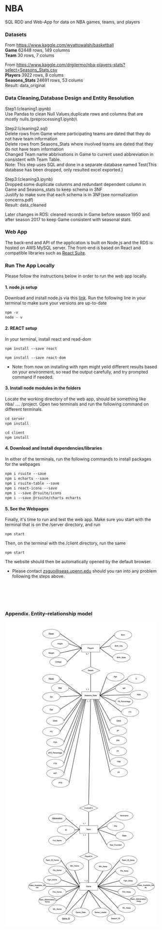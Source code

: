 # NBA
SQL RDD and Web-App for data on NBA games, teams, and players 

### Datasets
From https://www.kaggle.com/wyattowalsh/basketball \
**Game** 62448 rows, 149 columns \
**Team** 30 rows, 7 colums 

From https://www.kaggle.com/drgilermo/nba-players-stats?select=Seasons_Stats.csv \
**Players** 3922 rows, 8 colums \
**Seasons_Stats** 24691 rows, 53 colums\
Result: data_original 

### Data Cleaning,Database Design and Entity Resolution
Step1:(cleaning1.ipynb)\
Use Pandas to clean Null Values,duplicate rows and columns that are mostly nulls.(preprocessing1.ipynb)\

Step2:(cleaning2.sql)\
Delete rows from Game where participating teams are dated that they do not have team information\
Delete rows from Seasons_Stats where involved teams are dated that they do not have team information\
Changed Team name abbrivations in Game to current used abbreviation in consistent with Team Table.\
Note: This step uses SQL and done in a separate database named Test(This database has been dropped, only resulted excel exported.)

Step3:(cleaning3.ipynb)\
Dropped some duplicate columns and redundant dependent column in Game and Seasons_stats to keep schema in 3NF\
Justify to make sure that each schema is in 3NF(see normalization concerns.pdf)\
Result: data_cleaned

Later changes in RDS: cleaned records in Game before season 1950 and after season 2017 to keep Game consistent with seasonal stats.

### Web App
The back-end and API of the application is built on Node.js and the RDS is hosted on AWS MySQL server.
The front-end is based on React and compatible libraries such as [React Suite](https://rsuitejs.com/).

### Run The App Locally
Please follow the instructions below in order to run the web app locally.

#### 1. node.js setup
Download and install node.js via this [link](https://nodejs.org/en/download/).
Run the following line in your terminal to make sure your versions are up-to-date
```
npm -v
node - v
```

#### 2. REACT setup
In your terminal, install react and read-dom
``` 
npm install --save react
```
``` 
npm install --save react-dom
```

* Note: from now on installing with npm might yeild different results based on your environment, so read the output carefully, and try prompted command if needed.

#### 3. Install node modules in the folders
Locate the working directory of the web app, should be something like  
nba/ .... /project.
Open two terminals and run the following command on different terminals.
```
cd server
npm install
```

```
cd client
npm install
```

#### 4. Download and Install dependencies/libraries
In either of the terminals, run the following commands to install packages for the webpages
```
npm i rsuite --save
npm i echarts --save
npm i rsuite-table --save
npm i react-icons --save
npm i --save @rsuite/icons
npm i --save @rsuite/charts echarts
```

#### 5. See the Webpages
Finally, it's time to run and test the web app.
Make sure you start with the terminal that is on the /server directory, and run
``` 
npm start
```
Then, on the terminal with the /client directory, run the same
``` 
npm start
```

The website should then be automatically opened by the default browser.

* Please contact zsguo@seas.upenn.edu should you ran into any problem following the steps above.
<br>
<br>
<br>
<br>

### Appendix. Entity–relationship model
![erd](updated_erd.png)


